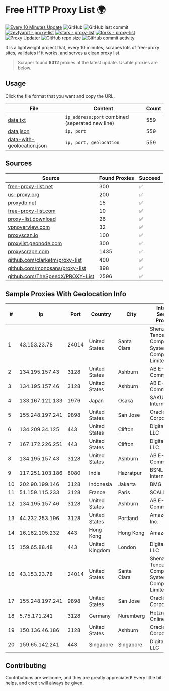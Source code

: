 
# Free HTTP Proxy List 🌍

[![Every 10 Minutes Update](https://github.com/mertguvencli/http-proxy-list/actions/workflows/main.yml/badge.svg?branch=main)](https://github.com/mertguvencli/http-proxy-list/actions/workflows/main.yml)
![GitHub](https://img.shields.io/github/license/mertguvencli/http-proxy-list)
![GitHub last commit](https://img.shields.io/github/last-commit/mertguvencli/http-proxy-list)
[![zevtyardt - proxy-list](https://img.shields.io/static/v1?label=zevtyardt&message=proxy-list&color=blue&logo=github)](https://github.com/zevtyardt/proxy-list "Go to GitHub repo")
[![stars - proxy-list](https://img.shields.io/github/stars/zevtyardt/proxy-list?style=social)](https://github.com/zevtyardt/proxy-list)
[![forks - proxy-list](https://img.shields.io/github/forks/zevtyardt/proxy-list?style=social)](https://github.com/zevtyardt/proxy-list)
[![Proxy Updater](https://github.com/zevtyardt/proxy-list/workflows/Proxy%20Updater/badge.svg)](https://github.com/zevtyardt/proxy-list/actions?query=workflow:"Proxy+Updater")
![GitHub repo size](https://img.shields.io/github/repo-size/zevtyardt/proxy-list)
[![GitHub commit activity](https://img.shields.io/github/commit-activity/m/zevtyardt/proxy-list?logo=commits)](https://github.com/zevtyardt/proxy-list/commits/main)

It is a lightweight project that, every 10 minutes, scrapes lots of free-proxy sites, validates if it works, and serves a clean proxy list.

> Scraper found **6312** proxies at the latest update. Usable proxies are below.

## Usage

Click the file format that you want and copy the URL.

|File|Content|Count|
|----|-------|-----|
|[data.txt](https://raw.githubusercontent.com/mertguvencli/http-proxy-list/main/proxy-list/data.txt)|`ip_address:port` combined (seperated new line)|559|
|[data.json](https://raw.githubusercontent.com/mertguvencli/http-proxy-list/main/proxy-list/data.json)|`ip, port`|559|
|[data-with-geolocation.json](https://raw.githubusercontent.com/mertguvencli/http-proxy-list/main/proxy-list/data-with-geolocation.json)|`ip, port, geolocation`|559|

## Sources

|Source|Found Proxies|Succeed|
|------|-------------|-------|
|[free-proxy-list.net](https://free-proxy-list.net)|300|✅|
|[us-proxy.org](https://www.us-proxy.org)|200|✅|
|[proxydb.net](http://proxydb.net)|15|✅|
|[free-proxy-list.com](https://free-proxy-list.com/?page=&port=&type%5B%5D=http&type%5B%5D=https&up_time=0&search=Search)|10|✅|
|[proxy-list.download](https://www.proxy-list.download/HTTP)|26|✅|
|[vpnoverview.com](https://vpnoverview.com/privacy/anonymous-browsing/free-proxy-servers)|32|✅|
|[proxyscan.io](https://www.proxyscan.io)|100|✅|
|[proxylist.geonode.com](https://proxylist.geonode.com/api/proxy-list?limit=300&page=1&sort_by=lastChecked&sort_type=desc&protocols=http,https)|300|✅|
|[proxyscrape.com](https://api.proxyscrape.com/v2/?request=displayproxies&protocol=http&timeout=10000&country=all&ssl=all&anonymity=all)|1435|✅|
|[github.com/clarketm/proxy-list](https://raw.githubusercontent.com/clarketm/proxy-list/master/proxy-list-raw.txt)|400|✅|
|[github.com/monosans/proxy-list](https://raw.githubusercontent.com/monosans/proxy-list/main/proxies/http.txt)|898|✅|
|[github.com/TheSpeedX/PROXY-List](https://raw.githubusercontent.com/TheSpeedX/PROXY-List/master/http.txt)|2596|✅|


## Sample Proxies With Geolocation Info

|#|Ip|Port|Country|City|Internet Service Provider|
|-|--|----|-------|----|-------------------------|
|1|43.153.23.78|24014|United States|Santa Clara|Shenzhen Tencent Computer Systems Company Limited|
|2|134.195.157.43|3128|United States|Ashburn|AB E-Commerce|
|3|134.195.157.46|3128|United States|Ashburn|AB E-Commerce|
|4|133.167.121.133|1976|Japan|Osaka|SAKURA Internet Inc.|
|5|155.248.197.241|9898|United States|San Jose|Oracle Corporation|
|6|134.209.34.125|443|United States|Clifton|DigitalOcean, LLC|
|7|167.172.226.251|443|United States|Clifton|DigitalOcean, LLC|
|8|134.195.157.43|3128|United States|Ashburn|AB E-Commerce|
|9|117.251.103.186|8080|India|Hazratpur|BSNL Internet|
|10|202.90.199.146|3128|Indonesia|Jakarta|BMG|
|11|51.159.115.233|3128|France|Paris|SCALEWAY|
|12|134.195.157.46|3128|United States|Ashburn|AB E-Commerce|
|13|44.232.253.196|3128|United States|Portland|Amazon.com, Inc.|
|14|16.162.105.232|443|Hong Kong|Hong Kong|Amazon.com|
|15|159.65.88.48|443|United Kingdom|London|DigitalOcean, LLC|
|16|43.153.23.78|24014|United States|Santa Clara|Shenzhen Tencent Computer Systems Company Limited|
|17|155.248.197.241|9898|United States|San Jose|Oracle Corporation|
|18|5.75.171.241|3128|Germany|Nuremberg|Hetzner Online GmbH|
|19|150.136.46.186|3128|United States|Ashburn|Oracle Corporation|
|20|159.65.142.241|443|Singapore|Singapore|DigitalOcean, LLC|



## Contributing

Contributions are welcome, and they are greatly appreciated! Every
little bit helps, and credit will always be given.

